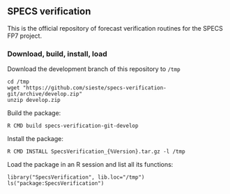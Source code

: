 ## SPECS verification

This is the official repository of forecast verification routines for the SPECS FP7 project.

### Download, build, install, load

Download the development branch of this repository to `/tmp`

    cd /tmp
    wget "https://github.com/sieste/specs-verification-git/archive/develop.zip" 
    unzip develop.zip

Build the package:

    R CMD build specs-verification-git-develop
    
Install the package:

    R CMD INSTALL SpecsVerification_{%Version}.tar.gz -l /tmp

Load the package in an R session and list all its functions:

    library("SpecsVerification", lib.loc="/tmp")
    ls("package:SpecsVerification")


